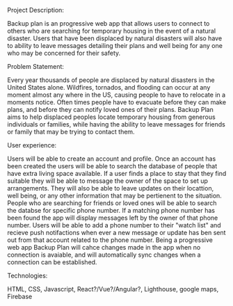 
Project Description:

Backup plan is an progressive web app that allows users to connect to others who are searching for temporary housing in the event of a natural disaster.  Users that have been displaced by natural disasters will also have to ability to leave messages detailing their plans and well being for any one who may be concerned for their safety.

Problem Statement:

Every year thousands of people are displaced by natural disasters in the United States alone.  Wildfires, tornados, and flooding can occur at any moment almost any where in the US, causing people to have to relocate in a moments notice.  Often times people have to evacuate before they can make plans, and before they can notify loved ones of their plans.  Backup Plan aims to help displaced peoples locate temporary housing from generous individuals or families, while having the ability to leave messages for friends or family that may be trying to contact them.

User experience:

Users will be able to create an account and profile.  Once an account has been created the users will be able to search the database of people that have extra living space available.  If a user finds a place to stay that they find suitable they will be able to message the owner of the space to set up arrangements.  They will also be able to leave updates on their locattion, well being, or any other information that may be pertienent to the situation.  People who are searching for friends or loved ones will be able to search the databse for specific phone number.  If a matching phone number has been found the app will display messages left by the owner of that phone number.  Users will be able to add a phone number to their "watch list" and recieve push notifactions when ever a new message or update has ben sent out from that account related to the phone number. Being a progressive web app Backup Plan will cahce changes made in the app when no connection is avaiable, and will automatically sync changes when a connection can be established.

Technologies: 

HTML, CSS, Javascript, React?/Vue?/Angular?, Lighthouse, google maps, Firebase